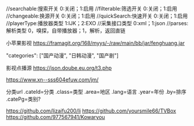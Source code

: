 //searchable:搜索开关        0:关闭；1:启用
//filterable:筛选开关        0:关闭；1:启用
//changeable:换源开关        0:关闭；1:启用
//quickSearch:快速开关       0:关闭；1:启用
//playerType:播放器类型      1:IJK；2:EXO
//采集接口类型               0:xml；1:json
//parses:解析类型            0，嗅探，自带播放器；1，解析，返回直链

小苹果影视
https://framagit.org/168/myys/-/raw/main/bb/jar/fenghuang.jar

"categories": ["国产动漫", "日韩动漫", "国产剧"]

影视点播源
https://json.doube.eu.org/t3.php

https://www.xn--sss604efuw.com/jm/

分类url .cateId=分类 .class=类型 .area=地区 .lang=语言 .year=年份 .by=排序 .catePg=类别?

https://github.com/lizaifu200/li
https://github.com/yoursmile66/TVBox
https://github.com/977567941/Kowaryou
